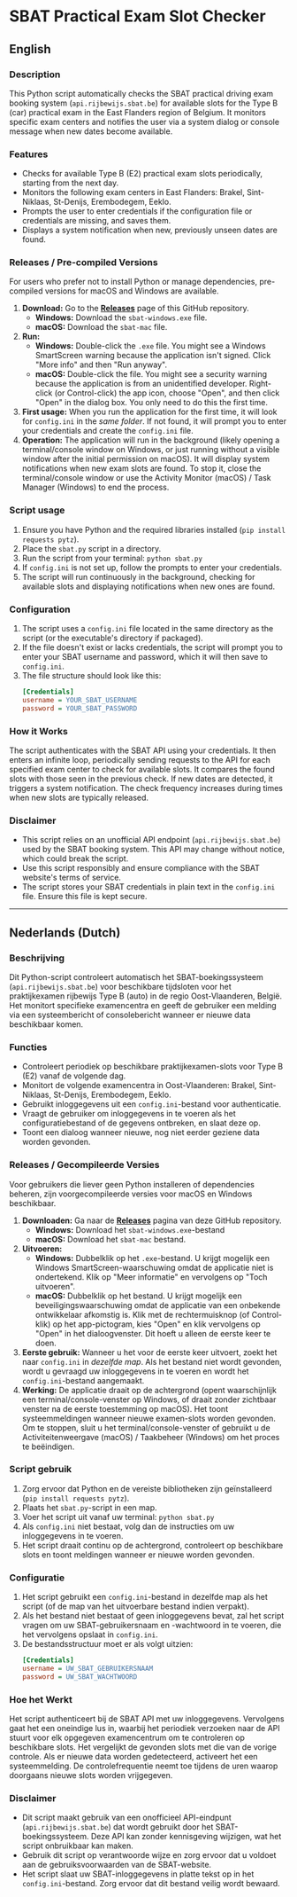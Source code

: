 # SBAT Practical Exam Slot Checker

## English

### Description
This Python script automatically checks the SBAT practical driving exam booking system (`api.rijbewijs.sbat.be`) for available slots for the Type B (car) practical exam in the East Flanders region of Belgium. It monitors specific exam centers and notifies the user via a system dialog or console message when new dates become available.

### Features
* Checks for available Type B (E2) practical exam slots periodically, starting from the next day.
* Monitors the following exam centers in East Flanders: Brakel, Sint-Niklaas, St-Denijs, Erembodegem, Eeklo.
* Prompts the user to enter credentials if the configuration file or credentials are missing, and saves them.
* Displays a system notification when new, previously unseen dates are found.


### Releases / Pre-compiled Versions
For users who prefer not to install Python or manage dependencies, pre-compiled versions for macOS and Windows are available.

1.  **Download:** Go to the [**Releases**](https://github.com/fre-db/sbat-exam-check/releases) page of this GitHub repository.
    * **Windows:** Download the `sbat-windows.exe` file.
    * **macOS:** Download the `sbat-mac` file.
2.  **Run:**
    * **Windows:** Double-click the `.exe` file. You might see a Windows SmartScreen warning because the application isn't signed. Click "More info" and then "Run anyway".
    * **macOS:** Double-click the file. You might see a security warning because the application is from an unidentified developer. Right-click (or Control-click) the app icon, choose "Open", and then click "Open" in the dialog box. You only need to do this the first time.
3.  **First usage:** When you run the application for the first time, it will look for `config.ini` in the *same folder*. If not found, it will prompt you to enter your credentials and create the `config.ini` file.
4.  **Operation:** The application will run in the background (likely opening a terminal/console window on Windows, or just running without a visible window after the initial permission on macOS). It will display system notifications when new exam slots are found. To stop it, close the terminal/console window or use the Activity Monitor (macOS) / Task Manager (Windows) to end the process.

### Script usage
1.  Ensure you have Python and the required libraries installed (`pip install requests pytz`).
2.  Place the `sbat.py` script in a directory.
3.  Run the script from your terminal: `python sbat.py`
4.  If `config.ini` is not set up, follow the prompts to enter your credentials.
5.  The script will run continuously in the background, checking for available slots and displaying notifications when new ones are found.


### Configuration
1.  The script uses a `config.ini` file located in the same directory as the script (or the executable's directory if packaged).
2.  If the file doesn't exist or lacks credentials, the script will prompt you to enter your SBAT username and password, which it will then save to `config.ini`.
3.  The file structure should look like this:
    ```ini
    [Credentials]
    username = YOUR_SBAT_USERNAME
    password = YOUR_SBAT_PASSWORD
    ```

### How it Works
The script authenticates with the SBAT API using your credentials. It then enters an infinite loop, periodically sending requests to the API for each specified exam center to check for available slots. It compares the found slots with those seen in the previous check. If new dates are detected, it triggers a system notification. The check frequency increases during times when new slots are typically released.

### Disclaimer
* This script relies on an unofficial API endpoint (`api.rijbewijs.sbat.be`) used by the SBAT booking system. This API may change without notice, which could break the script.
* Use this script responsibly and ensure compliance with the SBAT website's terms of service.
* The script stores your SBAT credentials in plain text in the `config.ini` file. Ensure this file is kept secure.

---

## Nederlands (Dutch)

### Beschrijving
Dit Python-script controleert automatisch het SBAT-boekingssysteem (`api.rijbewijs.sbat.be`) voor beschikbare tijdsloten voor het praktijkexamen rijbewijs Type B (auto) in de regio Oost-Vlaanderen, België. Het monitort specifieke examencentra en geeft de gebruiker een melding via een systeembericht of consolebericht wanneer er nieuwe data beschikbaar komen.

### Functies
* Controleert periodiek op beschikbare praktijkexamen-slots voor Type B (E2) vanaf de volgende dag.
* Monitort de volgende examencentra in Oost-Vlaanderen: Brakel, Sint-Niklaas, St-Denijs, Erembodegem, Eeklo.
* Gebruikt inloggegevens uit een `config.ini`-bestand voor authenticatie.
* Vraagt de gebruiker om inloggegevens in te voeren als het configuratiebestand of de gegevens ontbreken, en slaat deze op.
* Toont een dialoog wanneer nieuwe, nog niet eerder geziene data worden gevonden.


### Releases / Gecompileerde Versies
Voor gebruikers die liever geen Python installeren of dependencies beheren, zijn voorgecompileerde versies voor macOS en Windows beschikbaar.

1.  **Downloaden:** Ga naar de [**Releases**](https://github.com/fre-db/sbat-exam-check/releases) pagina van deze GitHub repository.
    * **Windows:** Download het `sbat-windows.exe`-bestand
    * **macOS:** Download het `sbat-mac` bestand. 
2.  **Uitvoeren:**
    * **Windows:** Dubbelklik op het `.exe`-bestand. U krijgt mogelijk een Windows SmartScreen-waarschuwing omdat de applicatie niet is ondertekend. Klik op "Meer informatie" en vervolgens op "Toch uitvoeren".
    * **macOS:** Dubbelklik op het bestand. U krijgt mogelijk een beveiligingswaarschuwing omdat de applicatie van een onbekende ontwikkelaar afkomstig is. Klik met de rechtermuisknop (of Control-klik) op het app-pictogram, kies "Open" en klik vervolgens op "Open" in het dialoogvenster. Dit hoeft u alleen de eerste keer te doen.
3.  **Eerste gebruik:** Wanneer u het voor de eerste keer uitvoert, zoekt het naar `config.ini` in *dezelfde map*. Als het bestand niet wordt gevonden, wordt u gevraagd uw inloggegevens in te voeren en wordt het `config.ini`-bestand aangemaakt.
4.  **Werking:** De applicatie draait op de achtergrond (opent waarschijnlijk een terminal/console-venster op Windows, of draait zonder zichtbaar venster na de eerste toestemming op macOS). Het toont systeemmeldingen wanneer nieuwe examen-slots worden gevonden. Om te stoppen, sluit u het terminal/console-venster of gebruikt u de Activiteitenweergave (macOS) / Taakbeheer (Windows) om het proces te beëindigen.

### Script gebruik
1.  Zorg ervoor dat Python en de vereiste bibliotheken zijn geïnstalleerd (`pip install requests pytz`).
2.  Plaats het `sbat.py`-script in een map.
3.  Voer het script uit vanaf uw terminal: `python sbat.py`
4.  Als `config.ini` niet bestaat, volg dan de instructies om uw inloggegevens in te voeren.
5.  Het script draait continu op de achtergrond, controleert op beschikbare slots en toont meldingen wanneer er nieuwe worden gevonden.


### Configuratie
1.  Het script gebruikt een `config.ini`-bestand in dezelfde map als het script (of de map van het uitvoerbare bestand indien verpakt).
2.  Als het bestand niet bestaat of geen inloggegevens bevat, zal het script vragen om uw SBAT-gebruikersnaam en -wachtwoord in te voeren, die het vervolgens opslaat in `config.ini`.
3.  De bestandsstructuur moet er als volgt uitzien:
    ```ini
    [Credentials]
    username = UW_SBAT_GEBRUIKERSNAAM
    password = UW_SBAT_WACHTWOORD
    ```

### Hoe het Werkt
Het script authenticeert bij de SBAT API met uw inloggegevens. Vervolgens gaat het een oneindige lus in, waarbij het periodiek verzoeken naar de API stuurt voor elk opgegeven examencentrum om te controleren op beschikbare slots. Het vergelijkt de gevonden slots met die van de vorige controle. Als er nieuwe data worden gedetecteerd, activeert het een systeemmelding. De controlefrequentie neemt toe tijdens de uren waarop doorgaans nieuwe slots worden vrijgegeven.

### Disclaimer
* Dit script maakt gebruik van een onofficieel API-eindpunt (`api.rijbewijs.sbat.be`) dat wordt gebruikt door het SBAT-boekingssysteem. Deze API kan zonder kennisgeving wijzigen, wat het script onbruikbaar kan maken.
* Gebruik dit script op verantwoorde wijze en zorg ervoor dat u voldoet aan de gebruiksvoorwaarden van de SBAT-website.
* Het script slaat uw SBAT-inloggegevens in platte tekst op in het `config.ini`-bestand. Zorg ervoor dat dit bestand veilig wordt bewaard.